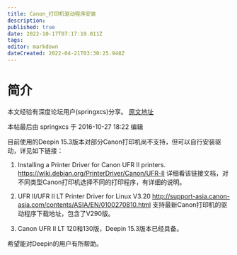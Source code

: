 ```yaml
---
title: Canon_打印机驱动程序安装
description: 
published: true
date: 2022-10-17T07:17:19.011Z
tags: 
editor: markdown
dateCreated: 2022-04-21T03:30:25.948Z
---
```


# 简介

本文经验有深度论坛用户(springxcs)分享。
[原文地址](https://bbs.deepin.org/forum.php?mod=viewthread&tid=44975)

本帖最后由 springxcs 于 2016-10-27 18:22 编辑


目前使用的Deepin 15.3版本对部分Canon打印机尚不支持，但可以自行安装驱动，详见如下链接：

1. Installing a Printer Driver for Canon UFR II printers.   https://wiki.debian.org/PrinterDriver/Canon/UFR-II
   详细看该链接文档，对不同类型Canon打印机选择不同的打印程序，有详细的说明。

2. UFR II/UFR II LT Printer Driver for Linux V3.20 http://support-asia.canon-asia.com/contents/ASIA/EN/0100270810.html
   支持最新Canon打印机的驱动程序下载地址，包含了V290版。

3. Canon UFR II LT 120和130版，Deepin 15.3版本已经具备。

希望能对Deepin的用户有所帮助。